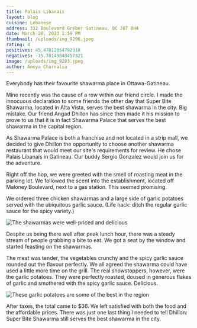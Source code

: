 ```yaml
---
title: Palais Libanais
layout: blog
cuisine: Lebanese
address: 332 Boulevard Gréber Gatineau, QC J8T 8H4
date: March 20, 2023 1:59 PM
thumbnail: /uploads/img_9296.jpeg
rating: 4
positives: 45.47812054792318
negatives: -75.70149848457321
image: /uploads/img_9283.jpeg
author: Ameya Charnalia
---
```


Everybody has their favourite shawarma place in Ottawa-Gatineau.

Mine recently was the cause of a row within our friend circle. I made the innocuous declaration to some friends the other day that Super Bite Shawarma, located in Alta Vista, serves the best shawarma in the city. Big mistake. Our friend Angad Dhillon has since then made it his mission to prove to us that it is in fact Shawarma Palace that serves the best shawarma in the capital region.

As Shawarma Palace is both a franchise and not located in a strip mall, we decided to give Dhillon the opportunity to choose another shawarma restaurant that would meet our site's requirements for review. He chose Palais Libanais in Gatineau. Our buddy Sergio Gonzalez would join us for the adventure.

Right off the hop, we were greeted with the smell of roasting meat in the parking lot. We followed the scent into the establishment, located off Maloney Boulevard, next to a gas station. This seemed promising.

We ordered three chicken shawarmas and a large side of garlic potatoes served with the ubiquitous garlic sauce. (Life hack: ditch the regular garlic sauce for the spicy variety.)

![The shawarmas were well-priced and delicious](/uploads/img_9296.jpeg 'Shawarma')

Despite us being there well after peak lunch hour, there was a steady stream of people grabbing a bite to eat. We got a seat by the window and started feasting on the shawarmas.

The meat was tender, the vegetables crunchy and the spicy garlic sauce rounded out the flavour perfectly. We all agreed the shawarma could have used a little more time on the grill. The real showstoppers, however, were the garlic potatoes. They were perfectly roasted, doused in generous flakes of garlic and smothered with the spicy garlic sauce. Delicious.

![These garlic potatoes are some of the best in the region](/uploads/img_9291.jpeg 'Potatoes')

After taxes, the total came to $36. We left satisfied with both the food and the affordable prices. There was just one last thing I needed to tell Dhillon: Super Bite Shawarma still serves the best shawarma in the city.
